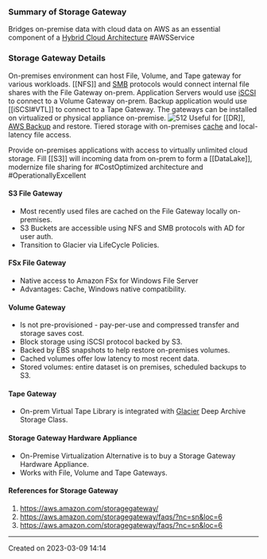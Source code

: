 ### Summary of Storage Gateway
Bridges on-premise data with cloud data on AWS as an essential component of a [Hybrid Cloud Architecture](Hybrid%20Cloud%20Architecture.md) #AWSService 
### Storage Gateway Details
On-premises environment can host File, Volume, and Tape gateway for various workloads. [[NFS]] and [SMB](SMB) protocols would connect internal file shares with the File Gateway on-prem. Application Servers would use [iSCSI](iSCSI) to connect to a Volume Gateway on-prem. Backup application would use [[iSCSI#VTL]] to connect to a Tape Gateway. The gateways can be installed on virtualized or physical appliance on-premise.
![512](storage_gateway_on_prem_arch.png)
Useful for [[DR]], [AWS Backup](AWS%20Backup.md) and restore. Tiered storage with on-premises [cache](Cache.md) and local-latency file access.

Provide on-premises applications with access to virtually unlimited cloud storage. Fill [[S3]] will incoming data from on-prem to form a [[DataLake]], modernize file sharing for #CostOptimized architecture and #OperationallyExcellent 

#### S3 File Gateway
- Most recently used files are cached on the File Gateway locally on-premises.
- S3 Buckets are accessible using NFS and SMB protocols with AD for user auth.
- Transition to Glacier via LifeCycle Policies.



#### FSx File Gateway
- Native access to Amazon FSx for Windows File Server
- Advantages: Cache, Windows native compatibility.

#### Volume Gateway
- Is not pre-provisioned - pay-per-use and compressed transfer and storage saves cost.
- Block storage using iSCSI protocol backed by S3.
- Backed by EBS snapshots to help restore on-premises volumes.
- Cached volumes offer low latency to most recent data.
- Stored volumes: entire dataset is on premises, scheduled backups to S3.
#### Tape Gateway
- On-prem Virtual Tape Library is integrated with [Glacier](Glacier.md) Deep Archive Storage Class.
#### Storage Gateway Hardware Appliance
- On-Premise Virtualization Alternative is to buy a Storage Gateway Hardware Appliance.
- Works with File, Volume and Tape Gateways.

#### References for Storage Gateway
1. https://aws.amazon.com/storagegateway/
2. https://aws.amazon.com/storagegateway/faqs/?nc=sn&loc=6
3. https://aws.amazon.com/storagegateway/faqs/?nc=sn&loc=6

---
Created on 2023-03-09 14:14
